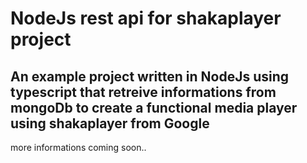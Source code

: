 # NodeJs rest api for shakaplayer project

## An example project written in NodeJs using typescript that retreive informations from mongoDb to create a functional media player using shakaplayer from Google

more informations coming soon..